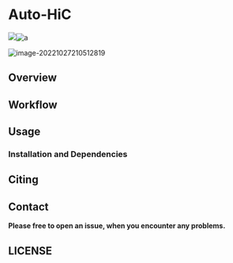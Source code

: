 # Auto-HiC

![](https://img.shields.io/badge/release-v0.8.17-blue)![a](https://img.shields.io/badge/license-MIT-brightgreen)




![image-20221027210512819](https://swindler-typora.oss-cn-chengdu.aliyuncs.com/typora_imgs/image-20221027210512819.png)





## Overview





## Workflow





## Usage

### Installation and Dependencies







## Citing





## Contact

**Please free to open an issue, when you encounter any problems.**





## LICENSE





